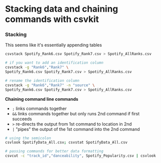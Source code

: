 # Stacking data and chaining commands with csvkit

### Stacking
This seems like it's essentially appending tables

```bash
csvstack Spotify_Rank6.csv Spotify_Rank7.csv > Spotify_AllRanks.csv

# if you want to add an identification column
csvstack -g "Rank6","Rank7" \
Spotify_Rank6.csv Spotify_Rank7.csv > Spotify_AllRanks.csv

# rename the identification column
csvstack -g "Rank6","Rank7" -n "source" \
Spotify_Rank6.csv Spotify_Rank7.csv > Spotify_AllRanks.csv
```

**Chaining command line commands**
- `;` links commands together
- `&&` links commands together but only runs 2nd command if first succeeds 
- `>` re-directs the output from 1st command to location in 2nd  
- `|` "pipes" the output of the 1st command into the 2nd command

```bash
# using the semicolon
csvlook SpotifyData_All.csv; csvstat SpotifyData_All.csv

# passing commands for better data formatting
csvcut -c "track_id","danceability", Spotify_Popularity.csv | csvlook
```